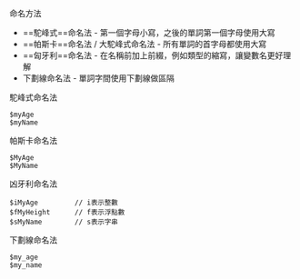 命名方法
- ==駝峰式==命名法 - 第一個字母小寫，之後的單詞第一個字母使用大寫
- ==帕斯卡==命名法 / 大駝峰式命名法 - 所有單詞的首字母都使用大寫
- ==匈牙利==命名法 - 在名稱前加上前綴，例如類型的縮寫，讓變數名更好理解
- 下劃線命名法 - 單詞字間使用下劃線做區隔

駝峰式命名法
```
$myAge
$myName
```

帕斯卡命名法
```
$MyAge
$MyName
```

凶牙利命名法
```
$iMyAge			// i表示整數
$fMyHeight		// f表示浮點數
$sMyName		// s表示字串
```

下劃線命名法
```
$my_age
$my_name
```

